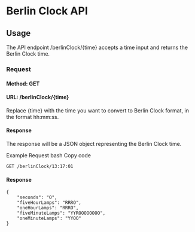 # Berlin Clock API
## Usage
The API endpoint /berlinClock/{time} accepts a time input and returns the Berlin Clock time.

### Request
#### Method: GET
#### URL: /berlinClock/{time}
Replace {time} with the time you want to convert to Berlin Clock format, in the format hh:mm:ss.

#### Response
The response will be a JSON object representing the Berlin Clock time.

Example
Request
bash
Copy code
```
GET /berlinClock/13:17:01
```
#### Response
```
{
    "seconds": "O",
    "fiveHourLamps": "RRRO",
    "oneHourLamps": "RRRO",
    "fiveMinuteLamps": "YYROOOOOOOO",
    "oneMinuteLamps": "YYOO"
}

```

